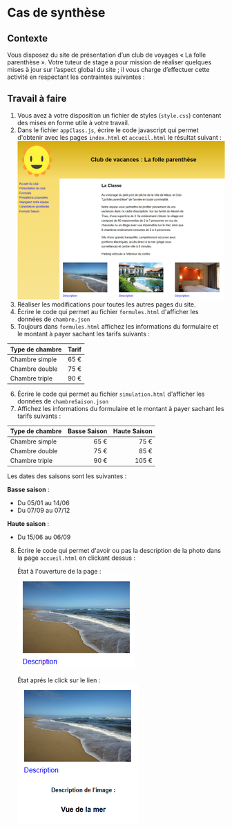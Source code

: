 # Cas de synthèse

## Contexte
Vous disposez du site de présentation d’un club de voyages « La folle parenthèse ». Votre tuteur de stage a 
pour mission de réaliser quelques mises à jour sur l’aspect global du site ; il vous charge d’effectuer cette activité 
en respectant les contraintes suivantes :

## Travail à faire
1. Vous avez à votre disposition un fichier de styles (`style.css`) contenant des mises en forme utile à votre travail.
2. Dans le fichier `appClass.js`, écrire le code javascript qui permet d'obtenir avec les pages `index.html` et `accueil.html` le résultat suivant :
![accueil.png](public/images/accueil.png)
3. Réaliser les modifications pour toutes les autres pages du site.
4. Écrire le code qui permet au fichier `formules.html` d'afficher les données de `chambre.json`
5. Toujours dans `formules.html` affichez les informations du formulaire et le montant à payer sachant les tarifs suivants :

| Type de chambre |  	Tarif |
|-----------------|--------:|
| Chambre simple  |   	65 € |
| Chambre double  |   	75 € |
| Chambre triple  |   	90 € |

6. Écrire le code qui permet au fichier `simulation.html` d'afficher les données de `chambreSaison.json`
7. Affichez les informations du formulaire et le montant à payer sachant les tarifs suivants :

| Type de chambre |  	Basse Saison |  Haute Saison |
|-----------------|---------------:|--------------:|
| Chambre simple  |          	65 € |          75 € |
| Chambre double  |          	75 € |          85 € |
| Chambre triple  |          	90 € |         105 € |

Les dates des saisons sont les suivantes :

**Basse saison** :
- Du 05/01 au 14/06
- Du 07/09 au 07/12

**Haute saison** :
- Du 15/06 au 06/09
8. Écrire le code qui permet d'avoir ou pas la description de la photo dans la page `accueil.html` en clickant dessus :

   État à l'ouverture de la page :  
![descriptionOn.png](public/images/descriptionOff.png)

   État aprés le click sur le lien :  
![descriptionOff.png](public/images/descriptionOn.png)

